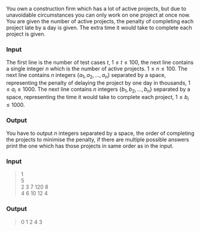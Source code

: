 You own a construction firm which has a lot of active projects, but due to unavoidable circumstances you can only work on one project at once now. You are given the number of active projects, the penalty of completing each project late by a day is given. The extra time it would take to complete each project is given.
### Input
The first line is the number of test cases $t$, $1 \leq t \leq 100$, the next line contains a single integer $n$ which is the number of active projects. $1 \leq n \leq 100$. The next line contains $n$ integers $\{ a_1,a_2,\dots,a_n\}$ separated by a space, representing the penalty of delaying the project by one day in thousands, $1 \leq a_i \leq 1000$. The next line contains $n$ integers $\{ b_1,b_2,\dots,b_n\}$ separated by a space, representing the time it would take to complete each project, $1 \leq b_i \leq 1000$. 

### Output
You have to output $n$ integers separated by a space, the order of completing the projects to minimise the penalty, if there are multiple possible answers print the one which has those projects in same order as in the input.

### Input
> 1   
5   
2 3 7 120 8   
4 6 10 12 4  
### Output
> 0 1 2 4 3

